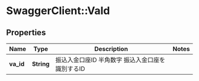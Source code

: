 # SwaggerClient::VaId

## Properties
Name | Type | Description | Notes
------------ | ------------- | ------------- | -------------
**va_id** | **String** | 振込入金口座ID 半角数字 振込入金口座を識別するID  | 


